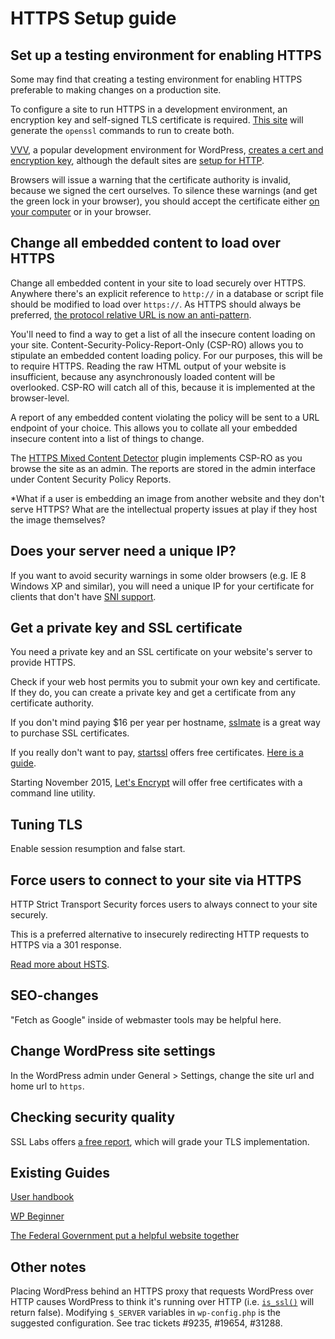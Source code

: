 # HTTPS Setup guide

## Set up a testing environment for enabling HTTPS

Some may find that creating a testing environment for enabling HTTPS preferable to
making changes on a production site.

To configure a site to run HTTPS in a development environment, an encryption key
and self-signed TLS certificate is required. [This site](http://www.selfsignedcertificate.com/)
will generate the `openssl` commands to run to create both.

[VVV](https://github.com/Varying-Vagrant-Vagrants/VVV), a popular development
environment for WordPress, [creates a cert and encryption key](https://github.com/Varying-Vagrant-Vagrants/VVV/blob/v1.1/provision/provision.sh#L233-L246),
although the default sites are [setup for HTTP](https://github.com/Varying-Vagrant-Vagrants/VVV/blob/v1.1/provision/provision.sh#L470).

Browsers will issue a warning that the certificate authority is invalid, because
we signed the cert ourselves. To silence these warnings (and get the green lock in
your browser), you should accept the certificate either [on your computer](https://support.apple.com/kb/PH10968?locale=en_US)
or in your browser.

## Change all embedded content to load over HTTPS

Change all embedded content in your site to load securely over HTTPS. Anywhere there's
an explicit reference to `http://` in a database or script file should be modified
to load over `https://`. As HTTPS should always be preferred, [the protocol relative URL is now an anti-pattern](http://www.paulirish.com/2010/the-protocol-relative-url/).

You'll need to find a way to get a list of all the insecure content loading on your
site. Content-Security-Policy-Report-Only (CSP-RO) allows you to stipulate an embedded content loading
policy. For our purposes, this will be to require HTTPS. Reading the raw HTML output
of your website is insufficient, because any asynchronously loaded content will be
overlooked. CSP-RO will catch all of this, because it is implemented at the browser-level.

A report of any embedded content violating the policy will be sent to a URL endpoint
of your choice. This allows you to collate all your embedded insecure content into a
list of things to change.

The [HTTPS Mixed Content Detector](https://www.tollmanz.com/wordpress-https-mixed-content-detector/) plugin
implements CSP-RO as you browse the site as an admin. The reports are stored in
the admin interface under Content Security Policy Reports.

*What if a user is embedding an image from another website and they don't serve HTTPS?
What are the intellectual property issues at play if they host the image themselves?

## Does your server need a unique IP?

If you want to avoid security warnings in some older browsers (e.g. IE 8 Windows XP and similar),
you will need a unique IP for your certificate for clients that don't have [SNI support](https://en.wikipedia.org/wiki/Server_Name_Indication).

## Get a private key and SSL certificate

You need a private key and an SSL certificate on your website's server to provide HTTPS.

Check if your web host permits you to submit your own key and certificate. If they do,
you can create a private key and get a certificate from any certificate authority.

If you don't mind paying $16 per year per hostname, [sslmate](https://sslmate.com/) is
a great way to purchase SSL certificates.

If you really don't want to pay, [startssl](https://startssl.com) offers free certificates.
[Here is a guide](https://konklone.com/post/switch-to-https-now-for-free).

Starting November 2015, [Let's Encrypt](letsencrypt.com) will offer free certificates
with a command line utility.

## Tuning TLS

Enable session resumption and false start.

## Force users to connect to your site via HTTPS

HTTP Strict Transport Security forces users to always connect to your site securely.

This is a preferred alternative to insecurely redirecting HTTP requests to HTTPS
via a 301 response.

[Read more about HSTS](https://https.cio.gov/hsts/).

## SEO-changes

"Fetch as Google" inside of webmaster tools may be helpful here.

## Change WordPress site settings

In the WordPress admin under General > Settings, change the site url and home url
to `https`.

## Checking security quality

SSL Labs offers [a free report](http://www.dh-test-ssl.com), which will grade
your TLS implementation.

## Existing Guides

[User handbook](https://make.wordpress.org/support/user-manual/web-publishing/https-for-wordpress/)

[WP Beginner](http://www.wpbeginner.com/wp-tutorials/how-to-add-ssl-and-https-in-wordpress/)

[The Federal Government put a helpful website together](https://https.cio.gov/)

## Other notes

Placing WordPress behind an HTTPS proxy that requests WordPress over HTTP causes
WordPress to think it's running over HTTP (i.e. [`is_ssl()`](https://github.com/WordPress/WordPress/blob/master/wp-includes/functions.php#L3748) will return false).
Modifying `$_SERVER` variables in `wp-config.php` is the suggested configuration.
See trac tickets #9235, #19654, #31288.